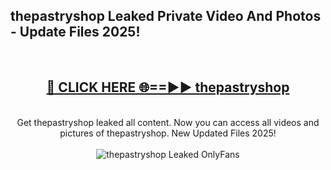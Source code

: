 <h2>thepastryshop Leaked Private Video And Photos - Update Files 2025!</h2>
<br>
<div align="center">
<h2><a href="https://linkcuts.com/hfmhzwbr" rel="nofollow">🔴 CLICK HERE 🌐==►► thepastryshop</a></h2>
<br>
Get thepastryshop leaked all content. Now you can access all videos and pictures of thepastryshop. New Updated Files 2025!
<br>
<br>
<a href="https://linkcuts.com/hfmhzwbr" rel="nofollow" data-target="animated-image.originalLink"><img src="https://i.ibb.co.com/WyWwxjT/player-gif2.gif" alt="thepastryshop Leaked OnlyFans" style="max-width: 100%; display: inline-block;" data-target="animated-image.originalImage"></a>
</div>
<br>